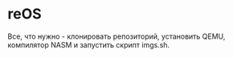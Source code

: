 # reOS
Все, что нужно - клонировать репозиторий, установить QEMU, компилятор NASM и запустить скрипт imgs.sh.
